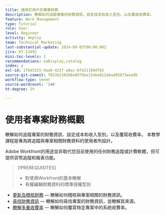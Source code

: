 ```yaml
---
title: 適用於用戶的專案財務
description: 瞭解如何追蹤專案的財務資訊、設定成本和收入型別，以及覆寫收費率。
feature: Work Management
type: Tutorial
role: User
level: Beginner
activity: deploy
team: Technical Marketing
last-substantial-update: 2024-09-03T00:00:00Z
jira: KT-13492
mini-toc-levels: 1
recommendations: noDisplay,catalog
index: y
exl-id: 1f9d3155-9aa6-422f-a8ac-0f421199df65
source-git-commit: f033b210268e8979ee15abe812e6ad85673eeedb
workflow-type: tm+mt
source-wordcount: '146'
ht-degree: 2%

---
```


# 使用者專案財務概觀

瞭解如何追蹤專案的財務資訊、設定成本和收入型別，以及覆寫收費率。 本教學課程是專為將追蹤與專案相關財務資料的使用者所設計。

Adobe Workfront的用途並非取代您目前使用的任何財務追蹤或計費軟體，但可提供貨幣追蹤和報表功能。

>[!PREREQUISITES]
>
>* 對使用Workfront的基本瞭解
>* 有權編輯財務資料的標準授權型別


* [更新及稽核財務](update-and-review-finances.md) — 瞭解如何稽核與專案相關的財務資訊。
* [尋找財務資訊](find-financial-information.md) — 瞭解如何尋找專案的財務資訊，並瞭解其來源。
* [瞭解多重收費率](multiple-billing-rates.md) — 瞭解如何覆寫特定專案中的系統收費率。
